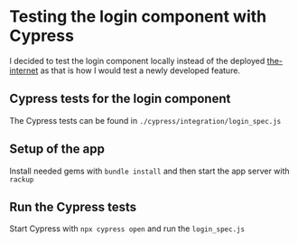 # Testing the login component with Cypress
I decided to test the login component locally instead of the deployed [the-internet](https://the-internet.herokuapp.com/login) as that is how I would test a newly developed feature. 

## Cypress tests for the login component
The Cypress tests can be found in `./cypress/integration/login_spec.js`

##  Setup of the app
Install needed gems with `bundle install` and then start the app server with `rackup`

## Run the Cypress tests
Start Cypress with `npx cypress open` and run the `login_spec.js`







